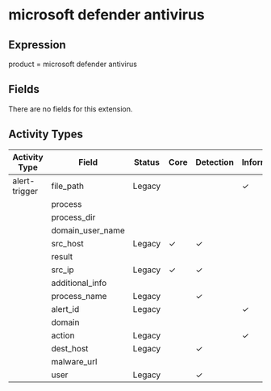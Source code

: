 microsoft defender antivirus
============================

Expression
----------

product = microsoft defender antivirus

Fields
------

There are no fields for this extension.

Activity Types
--------------

| Activity Type | Field            | Status | Core     | Detection | Informational |
| ------------- | ---------------- | ------ | -------- | --------- | ------------- |
| alert-trigger | file_path        | Legacy |          |           | &#10003;      |
|               | process          |        |          |           |               |
|               | process_dir      |        |          |           |               |
|               | domain_user_name |        |          |           |               |
|               | src_host         | Legacy | &#10003; | &#10003;  |               |
|               | result           |        |          |           |               |
|               | src_ip           | Legacy | &#10003; | &#10003;  |               |
|               | additional_info  |        |          |           |               |
|               | process_name     | Legacy |          | &#10003;  |               |
|               | alert_id         | Legacy |          |           | &#10003;      |
|               | domain           |        |          |           |               |
|               | action           | Legacy |          |           | &#10003;      |
|               | dest_host        | Legacy |          | &#10003;  |               |
|               | malware_url      |        |          |           |               |
|               | user             | Legacy |          | &#10003;  |               |

